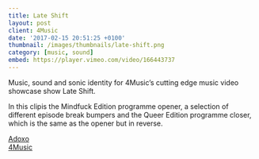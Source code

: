 ```yaml
---
title: Late Shift
layout: post
client: 4Music
date: '2017-02-15 20:51:25 +0100'
thumbnail: /images/thumbnails/late-shift.png
category: [music, sound]
embed: https://player.vimeo.com/video/166443737
---
```


Music, sound and sonic identity for 4Music’s cutting edge music video showcase show Late Shift.

In this clipis the Mindfuck Edition programme opener, a selection of different episode break bumpers and the Queer Edition programme closer, which is the same as the opener but in reverse.

[Adoxo](adoxo.co)  
[4Music](www.4music.com/shows/late-shift)
